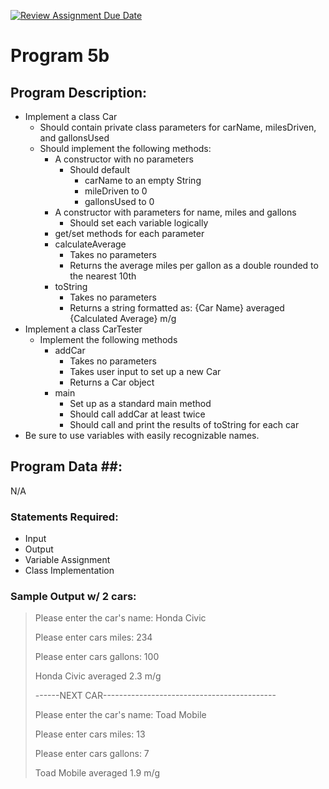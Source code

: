 [![Review Assignment Due Date](https://classroom.github.com/assets/deadline-readme-button-22041afd0340ce965d47ae6ef1cefeee28c7c493a6346c4f15d667ab976d596c.svg)](https://classroom.github.com/a/BhpJHDYh)
# Program 5b

## Program Description:  
- Implement a class Car
  - Should contain private class parameters for carName, milesDriven, and gallonsUsed
  - Should implement the following methods:
    - A constructor with no parameters
      - Should default
        - carName to an empty String
        - mileDriven to 0
        - gallonsUsed to 0
    - A constructor with parameters for name, miles and gallons
      - Should set each variable logically
    - get/set methods for each parameter
    - calculateAverage
      - Takes no parameters
      - Returns the average miles per gallon as a double rounded to the nearest 10th
    - toString
      - Takes no parameters
      - Returns a string formatted as: {Car Name} averaged {Calculated Average} m/g
- Implement a class CarTester
  - Implement the following methods
    - addCar
      - Takes no parameters
      - Takes user input to set up a new Car
      - Returns a Car object
    - main
      - Set up as a standard main method
      - Should call addCar at least twice
      - Should call and print the results of toString for each car
- Be sure to use variables with easily recognizable names.

## Program Data ##:
N/A


### Statements Required: 
- Input
- Output
- Variable Assignment
- Class Implementation

### Sample Output w/ 2 cars:
>Please enter the car's name: Honda Civic
>
>Please enter cars miles: 234
>
>Please enter cars gallons: 100
>
>Honda Civic averaged 2.3 m/g
>
> ------NEXT CAR-------------------------------------------
>
>Please enter the car's name: Toad Mobile
>
>Please enter cars miles: 13
>
>Please enter cars gallons: 7
>
>Toad Mobile averaged 1.9 m/g
>
